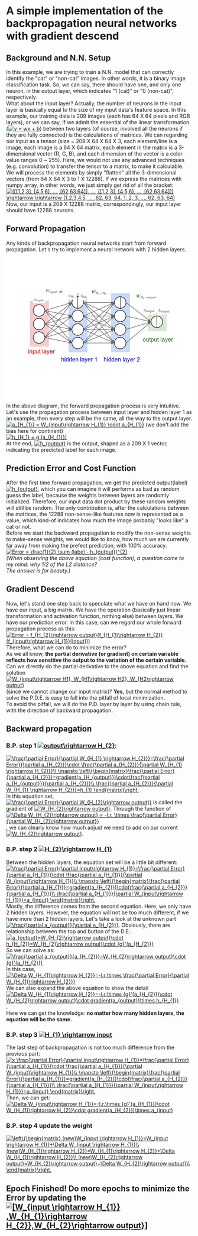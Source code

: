 # A simple implementation of the backpropagation neural networks with gradient descend 

## **Background and N.N. Setup**  
In this example, we are trying to train a N.N. model that can correctly identify the "cat" or "non-cat" images. 
In other words, it is a binary image classification task. So, we can say, there should have one, and only one neuron, in the output
layer, which indicates "1 (cat)" or "0 (non-cat)", respectively.  
What about the input layer? Actually, the number of neurons in the input layer is basically equal to the size of my input data's 
feature space. In this example, our training data is 209 images (each has 64 X 64 pixels and RGB layers), or we can say, if we admit the 
essential of the linear transformation (<a href="https://www.codecogs.com/eqnedit.php?latex=y&space;=&space;wx&space;&plus;&space;b" target="_blank"><img src="https://latex.codecogs.com/gif.latex?y&space;=&space;wx&space;&plus;&space;b" title="y = wx + b" /></a>) 
between two layers (of course, involved all the neurons if they are fully connected) is the calculations of matrices. We can regarding our
input as a tensor (size = 209 X 64 X 64 X 3, each element/line is a image, each image is a 64 X 64 matrix, each element in the matrix is a 
3-dimensional vector (R, G, B), and each dimension of the vector is a color value ranges 0 ~ 255). Here, we would not use any advanced
techniques (e.g. convolution) to transfer the tensor to a matrix, to make it calculable. We will process the elements by simply "flatten"
all the 3-dimensional vectors (from 64 X 64 X 3 to 1 X 12288). If we express the matrices with numpy array, in other words, we just 
simply get rid of all the bracket:  
<a href="https://www.codecogs.com/eqnedit.php?latex=([[1,2,3],&space;[4,5,6],&space;...&space;,[62,63,64]],&space;...&space;,[[1,2,3],&space;[4,5,6],&space;...&space;,[62,63,64]])&space;\rightarrow&space;\rightarrow&space;(1,2,3,4,5,&space;...&space;,62,&space;63,&space;64,&space;1,&space;2,&space;3,&space;...,&space;62,&space;63,&space;64)" target="_blank"><img src="https://latex.codecogs.com/gif.latex?([[1,2,3],&space;[4,5,6],&space;...&space;,[62,63,64]],&space;...&space;,[[1,2,3],&space;[4,5,6],&space;...&space;,[62,63,64]])&space;\rightarrow&space;\rightarrow&space;(1,2,3,4,5,&space;...&space;,62,&space;63,&space;64,&space;1,&space;2,&space;3,&space;...,&space;62,&space;63,&space;64)" title="([[1,2,3], [4,5,6], ... ,[62,63,64]], ... ,[[1,2,3], [4,5,6], ... ,[62,63,64]]) \rightarrow \rightarrow (1,2,3,4,5, ... ,62, 63, 64, 1, 2, 3, ..., 62, 63, 64)" /></a>  
Now, our input is a 209 X 12288 matrix, correspondingly, our input layer should have 12288 neurons.
## **Forward Propagation**  
Any kinds of backpropagation neural networks start from forward propagation. Let's try to implement a neural network with 2 hidden layers.  
![image](https://github.com/YIHE1992/Back-Propagation-N.N.-/raw/master/images/forward.jpg)  
In the above diagram, the forward propagation process is very intuitive. Let's use the propagation process between input layer and hidden
layer 1 as an example, then every step will be the same, all the way to the output layer.  
<a href="https://www.codecogs.com/eqnedit.php?latex=a_{H_{1}}&space;=&space;W_{input\rightarrow&space;H_{1}}&space;\cdot&space;a_{input}" target="_blank"><img src="https://latex.codecogs.com/gif.latex?a_{H_{1}}&space;=&space;W_{input\rightarrow&space;H_{1}}&space;\cdot&space;a_{input}" title="a_{H_{1}} = W_{input\rightarrow H_{1}} \cdot a_{H_{1}}" /></a> (we don't add the bias here for continent)  
<a href="https://www.codecogs.com/eqnedit.php?latex=h_{H_1}&space;=&space;g&space;(a_{H_{1}})" target="_blank"><img src="https://latex.codecogs.com/gif.latex?h_{H_1}&space;=&space;g&space;(a_{H_{1}})" title="h_{H_1} = g (a_{H_{1}})" /></a>  
At the end, <a href="https://www.codecogs.com/eqnedit.php?latex=h_{output}" target="_blank"><img src="https://latex.codecogs.com/gif.latex?h_{output}" title="h_{output}" /></a> is the output, shaped as a 209 X 1 vector, indicating the predicted label for each image.  
## **Prediction Error and Cost Function**  
After the first time forward propagation, we get the predicted output(label) <a href="https://www.codecogs.com/eqnedit.php?latex=h_{output}" target="_blank"><img src="https://latex.codecogs.com/gif.latex?h_{output}" title="h_{output}" /></a>, which you can imagine it will performs
as bad as random guess the label, because the weights between layers are randomly initialized. Therefore, our input data dot product by
 these random weights will still be random. The only contribution is, after the calculations between the matrices, the 12288 non-sense-like 
 features now is represented as a value, which kind-of indicates how much the image probably "looks like" a cat or not.  
Before we start the backward propagation to modify the non-sense weights to make-sense weights, we would like to know, how much we are currently
far away from making the prefect prediction, with 100% accuracy. 
<a href="https://www.codecogs.com/eqnedit.php?latex=Error&space;=&space;\frac{1}{2}&space;\sum&space;(label&space;-&space;h_{output})^{2}" target="_blank"><img src="https://latex.codecogs.com/gif.latex?Error&space;=&space;\frac{1}{2}&space;\sum&space;(label&space;-&space;h_{output})^{2}" title="Error = \frac{1}{2} \sum (label - h_{output})^{2}" /></a>  
_(When observing the above equation (cost function), a question come to my mind: why 1/2 of the L2 distance?_  
_The answer is for beauty.)_  
## **Gradient Descend**  
Now, let's stand one step back to speculate what we have on hand now. We have our input, a big matrix. We have the operation (basically just
linear transformation and activation function, nothing else) between layers. We have our prediction error. In this case, can we regard our
whole forward propagation process as this:  
<a href="https://www.codecogs.com/eqnedit.php?latex=Error&space;=&space;f_{H_{2}\rightarrow&space;output}(f_{H_{1}\rightarrow&space;H_{2}}(f_{input\rightarrow&space;H_{1}}(Input)))" target="_blank"><img src="https://latex.codecogs.com/gif.latex?Error&space;=&space;f_{H_{2}\rightarrow&space;output}(f_{H_{1}\rightarrow&space;H_{2}}(f_{input\rightarrow&space;H_{1}}(Input)))" title="Error = f_{H_{2}\rightarrow output}(f_{H_{1}\rightarrow H_{2}}(f_{input\rightarrow H_{1}}(Input)))" /></a>  
Therefore, what we can do to minimize the error?  
As we all know, **the partial derivative (or gradient) on certain variable reflects how sensitive the output to the variation of the certain variable.**  
Can we directly do the partial derivative to the above equation and find the solution <a href="https://www.codecogs.com/eqnedit.php?latex=W_{input\rightarrow&space;H1},&space;W_{H1\rightarrow&space;H2},&space;W_{H2\rightarrow&space;output}" target="_blank"><img src="https://latex.codecogs.com/gif.latex?W_{input\rightarrow&space;H1},&space;W_{H1\rightarrow&space;H2},&space;W_{H2\rightarrow&space;output}" title="W_{input\rightarrow H1}, W_{H1\rightarrow H2}, W_{H2\rightarrow output}" /></a>
(since we cannot change our input matrix)? **Yes**, but the normal method to solve the P.D.E. is easy to fall into the pitfall of local minimization.  
To avoid the pitfall, we will do the P.D. layer by layer by using chain rule, with the direction of backward propagation.       
## **Backward propagation**  
### **B.P. step 1 <a href="https://www.codecogs.com/eqnedit.php?latex=output\rightarrow&space;H_{2}" target="_blank"><img src="https://latex.codecogs.com/gif.latex?output\rightarrow&space;H_{2}" title="output\rightarrow H_{2}" /></a>:**  
<a href="https://www.codecogs.com/eqnedit.php?latex=\frac{\partial&space;Error}{\partial&space;W_{H_{1}&space;\rightarrow&space;H_{2}}}=\frac{\partial&space;Error}{\partial&space;a_{H_{2}}}\cdot&space;\frac{\partial&space;a_{H_{2}}}{\partial&space;W_{H_{1}&space;\rightarrow&space;H_{2}}}\\&space;\mapsto&space;\left\{\begin{matrix}\frac{\partial&space;Error}{\partial&space;a_{H_{2}}}=gradient(a_{H_{output}})\cdot\frac{\partial&space;a_{H_{output}}}{\partial&space;a_{H_{2}}}\\&space;\frac{\partial&space;a_{H_{2}}}{\partial&space;W_{H_{1}&space;\rightarrow&space;H_{2}}}=h_{1}&space;\end{matrix}\right." target="_blank"><img src="https://latex.codecogs.com/gif.latex?\frac{\partial&space;Error}{\partial&space;W_{H_{1}&space;\rightarrow&space;H_{2}}}=\frac{\partial&space;Error}{\partial&space;a_{H_{2}}}\cdot&space;\frac{\partial&space;a_{H_{2}}}{\partial&space;W_{H_{1}&space;\rightarrow&space;H_{2}}}\\&space;\mapsto&space;\left\{\begin{matrix}\frac{\partial&space;Error}{\partial&space;a_{H_{2}}}=gradient(a_{H_{output}})\cdot\frac{\partial&space;a_{H_{output}}}{\partial&space;a_{H_{2}}}\\&space;\frac{\partial&space;a_{H_{2}}}{\partial&space;W_{H_{1}&space;\rightarrow&space;H_{2}}}=h_{1}&space;\end{matrix}\right." title="\frac{\partial Error}{\partial W_{H_{1} \rightarrow H_{2}}}=\frac{\partial Error}{\partial a_{H_{2}}}\cdot \frac{\partial a_{H_{2}}}{\partial W_{H_{1} \rightarrow H_{2}}}\\ \mapsto \left\{\begin{matrix}\frac{\partial Error}{\partial a_{H_{2}}}=gradient(a_{H_{output}})\cdot\frac{\partial a_{H_{output}}}{\partial a_{H_{2}}}\\ \frac{\partial a_{H_{2}}}{\partial W_{H_{1} \rightarrow H_{2}}}=h_{1} \end{matrix}\right." /></a>  
In this equation set, <a href="https://www.codecogs.com/eqnedit.php?latex=\frac{\partial&space;Error}{\partial&space;W_{H_{2}\rightarrow&space;output}}" target="_blank"><img src="https://latex.codecogs.com/gif.latex?\frac{\partial&space;Error}{\partial&space;W_{H_{2}\rightarrow&space;output}}" title="\frac{\partial Error}{\partial W_{H_{2}\rightarrow output}}" /></a> 
is called the gradient of <a href="https://www.codecogs.com/eqnedit.php?latex=W_{H_{2}\rightarrow&space;output}" target="_blank"><img src="https://latex.codecogs.com/gif.latex?W_{H_{2}\rightarrow&space;output}" title="W_{H_{2}\rightarrow output}" /></a>. 
Through the function of <a href="https://www.codecogs.com/eqnedit.php?latex=\Delta&space;W_{H_{2}\rightarrow&space;output}&space;=&space;-l.r.&space;\times&space;\frac{\partial&space;Error}{\partial&space;W_{H_{2}\rightarrow&space;output}}" target="_blank"><img src="https://latex.codecogs.com/gif.latex?\Delta&space;W_{H_{2}\rightarrow&space;output}&space;=&space;-l.r.&space;\times&space;\frac{\partial&space;Error}{\partial&space;W_{H_{2}\rightarrow&space;output}}" title="\Delta W_{H_{2}\rightarrow output} = -l.r. \times \frac{\partial Error}{\partial W_{H_{2}\rightarrow output}}" /></a>, 
we can clearly know how much adjust we need to add on our current <a href="https://www.codecogs.com/eqnedit.php?latex=W_{H_{2}\rightarrow&space;output}" target="_blank"><img src="https://latex.codecogs.com/gif.latex?W_{H_{2}\rightarrow&space;output}" title="W_{H_{2}\rightarrow output}" /></a>.  
### **B.P. step 2 <a href="https://www.codecogs.com/eqnedit.php?latex=H_{2}\rightarrow&space;H_{1}" target="_blank"><img src="https://latex.codecogs.com/gif.latex?H_{2}\rightarrow&space;H_{1}" title="H_{2}\rightarrow H_{1}" /></a>**  
Between the hidden layers, the equation set will be a little bit different:  
<a href="https://www.codecogs.com/eqnedit.php?latex=\frac{\partial&space;Error}{\partial&space;input\rightarrow&space;H_{1}}=\frac{\partial&space;Error}{\partial&space;a_{H_{1}}}\cdot&space;\frac{\partial&space;a_{H_{1}}}{\partial&space;W_{input}\rightarrow&space;H_{1}}\\&space;\mapsto&space;\left\{\begin{matrix}\frac{\partial&space;Error}{\partial&space;a_{H_{1}}}=gradient(a_{H_{2}})\cdot\frac{\partial&space;a_{H_{2}}}{\partial&space;a_{H_{1}}}\\&space;\frac{\partial&space;a_{H_{1}}}{\partial&space;W_{input\rightarrow&space;H_{1}}}=a_{input}&space;\end{matrix}\right." target="_blank"><img src="https://latex.codecogs.com/gif.latex?\frac{\partial&space;Error}{\partial&space;input\rightarrow&space;H_{1}}=\frac{\partial&space;Error}{\partial&space;a_{H_{1}}}\cdot&space;\frac{\partial&space;a_{H_{1}}}{\partial&space;W_{input}\rightarrow&space;H_{1}}\\&space;\mapsto&space;\left\{\begin{matrix}\frac{\partial&space;Error}{\partial&space;a_{H_{1}}}=gradient(a_{H_{2}})\cdot\frac{\partial&space;a_{H_{2}}}{\partial&space;a_{H_{1}}}\\&space;\frac{\partial&space;a_{H_{1}}}{\partial&space;W_{input\rightarrow&space;H_{1}}}=a_{input}&space;\end{matrix}\right." title="\frac{\partial Error}{\partial input\rightarrow H_{1}}=\frac{\partial Error}{\partial a_{H_{1}}}\cdot \frac{\partial a_{H_{1}}}{\partial W_{input}\rightarrow H_{1}}\\ \mapsto \left\{\begin{matrix}\frac{\partial Error}{\partial a_{H_{1}}}=gradient(a_{H_{2}})\cdot\frac{\partial a_{H_{2}}}{\partial a_{H_{1}}}\\ \frac{\partial a_{H_{1}}}{\partial W_{input\rightarrow H_{1}}}=a_{input} \end{matrix}\right." /></a>  
Mostly, the difference comes from the second equation. Here, we only have 2 hidden layers. However, the equation will not be too much 
different, if we have more than 2 hidden layers. Let's take a look at the unknown part <a href="https://www.codecogs.com/eqnedit.php?latex=\frac{\partial&space;a_{output}}{\partial&space;a_{H_{2}}}" target="_blank"><img src="https://latex.codecogs.com/gif.latex?\frac{\partial&space;a_{output}}{\partial&space;a_{H_{2}}}" title="\frac{\partial a_{output}}{\partial a_{H_{2}}}" /></a>. 
Obviously, there are relationship between the top and button of the D.E.: <a href="https://www.codecogs.com/eqnedit.php?latex=a_{output}=W_{H_{2}\rightarrow&space;output}\cdot&space;h_{H_{2}}=W_{H_{2}\rightarrow&space;output}\cdot&space;{g}'(a_{H_{2}})" target="_blank"><img src="https://latex.codecogs.com/gif.latex?a_{output}=W_{H_{2}\rightarrow&space;output}\cdot&space;h_{H_{2}}=W_{H_{2}\rightarrow&space;output}\cdot&space;{g}'(a_{H_{2}})" title="a_{output}=W_{H_{2}\rightarrow output}\cdot h_{H_{2}}=W_{H_{2}\rightarrow output}\cdot {g}'(a_{H_{2}})" /></a>  
So we can solve as: <a href="https://www.codecogs.com/eqnedit.php?latex=\frac{\partial&space;a_{output}}{a_{H_{2}}}=W_{H_{2}\rightarrow&space;output}\cdot&space;{g}'(a_{H_{2}})" target="_blank"><img src="https://latex.codecogs.com/gif.latex?\frac{\partial&space;a_{output}}{a_{H_{2}}}=W_{H_{2}\rightarrow&space;output}\cdot&space;{g}'(a_{H_{2}})" title="\frac{\partial a_{output}}{a_{H_{2}}}=W_{H_{2}\rightarrow output}\cdot {g}'(a_{H_{2}})" /></a>  
In this case, <a href="https://www.codecogs.com/eqnedit.php?latex=\Delta&space;W_{H_{1}\rightarrow&space;H_{2}}=-l.r.\times&space;\frac{\partial&space;Error}{\partial&space;W_{H_{1}\rightarrow&space;H_{2}}}" target="_blank"><img src="https://latex.codecogs.com/gif.latex?\Delta&space;W_{H_{1}\rightarrow&space;H_{2}}=-l.r.\times&space;\frac{\partial&space;Error}{\partial&space;W_{H_{1}\rightarrow&space;H_{2}}}" title="\Delta W_{H_{1}\rightarrow H_{2}}=-l.r.\times \frac{\partial Error}{\partial W_{H_{1}\rightarrow H_{2}}}" /></a>  
We can also expand the above equation to show the detail <a href="https://www.codecogs.com/eqnedit.php?latex=\Delta&space;W_{H_{1}\rightarrow&space;H_{2}}=-l.r.\times&space;{g}'(a_{H_{2}})\cdot&space;W_{H_{2}\rightarrow&space;output}\cdot&space;gradient(a_{output})\times&space;h_{H_{1}}" target="_blank"><img src="https://latex.codecogs.com/gif.latex?\Delta&space;W_{H_{1}\rightarrow&space;H_{2}}=-l.r.\times&space;{g}'(a_{H_{2}})\cdot&space;W_{H_{2}\rightarrow&space;output}\cdot&space;gradient(a_{output})\times&space;h_{H_{1}}" title="\Delta W_{H_{1}\rightarrow H_{2}}=-l.r.\times {g}'(a_{H_{2}})\cdot W_{H_{2}\rightarrow output}\cdot gradient(a_{output})\times h_{H_{1}}" /></a>.  
Here we can get the knowledge: **no matter how many hidden layers, the equation will be the same.**   
### **B.P. step 3 <a href="https://www.codecogs.com/eqnedit.php?latex=H_{1}&space;\rightarrow&space;input" target="_blank"><img src="https://latex.codecogs.com/gif.latex?H_{1}&space;\rightarrow&space;input" title="H_{1} \rightarrow input" /></a>**  
The last step of backpropagation is not too much difference from the previous part:  
<a href="https://www.codecogs.com/eqnedit.php?latex=x&space;\frac{\partial&space;Error}{\partial&space;input\rightarrow&space;H_{1}}=\frac{\partial&space;Error}{\partial&space;a_{H_{1}}}\cdot&space;\frac{\partial&space;a_{H_{1}}}{\partial&space;W_{input}\rightarrow&space;H_{1}}\\&space;\mapsto&space;\left\{\begin{matrix}\frac{\partial&space;Error}{\partial&space;a_{H_{1}}}=gradient(a_{H_{2}})\cdot\frac{\partial&space;a_{H_{2}}}{\partial&space;a_{H_{1}}}\\&space;\frac{\partial&space;a_{H_{1}}}{\partial&space;W_{input\rightarrow&space;H_{1}}}=a_{input}&space;\end{matrix}\right." target="_blank"><img src="https://latex.codecogs.com/gif.latex?x&space;\frac{\partial&space;Error}{\partial&space;input\rightarrow&space;H_{1}}=\frac{\partial&space;Error}{\partial&space;a_{H_{1}}}\cdot&space;\frac{\partial&space;a_{H_{1}}}{\partial&space;W_{input}\rightarrow&space;H_{1}}\\&space;\mapsto&space;\left\{\begin{matrix}\frac{\partial&space;Error}{\partial&space;a_{H_{1}}}=gradient(a_{H_{2}})\cdot\frac{\partial&space;a_{H_{2}}}{\partial&space;a_{H_{1}}}\\&space;\frac{\partial&space;a_{H_{1}}}{\partial&space;W_{input\rightarrow&space;H_{1}}}=a_{input}&space;\end{matrix}\right." title="x \frac{\partial Error}{\partial input\rightarrow H_{1}}=\frac{\partial Error}{\partial a_{H_{1}}}\cdot \frac{\partial a_{H_{1}}}{\partial W_{input}\rightarrow H_{1}}\\ \mapsto \left\{\begin{matrix}\frac{\partial Error}{\partial a_{H_{1}}}=gradient(a_{H_{2}})\cdot\frac{\partial a_{H_{2}}}{\partial a_{H_{1}}}\\ \frac{\partial a_{H_{1}}}{\partial W_{input\rightarrow H_{1}}}=a_{input} \end{matrix}\right." /></a>  
Then, we can get: <a href="https://www.codecogs.com/eqnedit.php?latex=\Delta&space;W_{input\rightarrow&space;H_{1}}=-l.r.\times&space;{g}'(a_{H_{1}})\cdot&space;W_{H_{1}\rightarrow&space;H_{2}}\cdot&space;gradient(a_{H_{2}})\times&space;a_{input}" target="_blank"><img src="https://latex.codecogs.com/gif.latex?\Delta&space;W_{input\rightarrow&space;H_{1}}=-l.r.\times&space;{g}'(a_{H_{1}})\cdot&space;W_{H_{1}\rightarrow&space;H_{2}}\cdot&space;gradient(a_{H_{2}})\times&space;a_{input}" title="\Delta W_{input\rightarrow H_{1}}=-l.r.\times {g}'(a_{H_{1}})\cdot W_{H_{1}\rightarrow H_{2}}\cdot gradient(a_{H_{2}})\times a_{input}" /></a>  
### **B.P. step 4 update the weight**  
<a href="https://www.codecogs.com/eqnedit.php?latex=\left\{\begin{matrix}&space;(new)W_{input&space;\rightarrow&space;H_{1}}=W_{input&space;\rightarrow&space;H_{1}}&plus;\Delta&space;W_{input&space;\rightarrow&space;H_{1}}\\&space;(new)W_{H_{1}\rightarrow&space;H_{2}}=W_{H_{1}\rightarrow&space;H_{2}}&plus;\Delta&space;W_{H_{1}\rightarrow&space;H_{2}}\\&space;(new)W_{H_{2}\rightarrow&space;output}=W_{H_{2}\rightarrow&space;output}&plus;\Delta&space;W_{H_{2}\rightarrow&space;output}\\&space;\end{matrix}\right." target="_blank"><img src="https://latex.codecogs.com/gif.latex?\left\{\begin{matrix}&space;(new)W_{input&space;\rightarrow&space;H_{1}}=W_{input&space;\rightarrow&space;H_{1}}&plus;\Delta&space;W_{input&space;\rightarrow&space;H_{1}}\\&space;(new)W_{H_{1}\rightarrow&space;H_{2}}=W_{H_{1}\rightarrow&space;H_{2}}&plus;\Delta&space;W_{H_{1}\rightarrow&space;H_{2}}\\&space;(new)W_{H_{2}\rightarrow&space;output}=W_{H_{2}\rightarrow&space;output}&plus;\Delta&space;W_{H_{2}\rightarrow&space;output}\\&space;\end{matrix}\right." title="\left\{\begin{matrix} (new)W_{input \rightarrow H_{1}}=W_{input \rightarrow H_{1}}+\Delta W_{input \rightarrow H_{1}}\\ (new)W_{H_{1}\rightarrow H_{2}}=W_{H_{1}\rightarrow H_{2}}+\Delta W_{H_{1}\rightarrow H_{2}}\\ (new)W_{H_{2}\rightarrow output}=W_{H_{2}\rightarrow output}+\Delta W_{H_{2}\rightarrow output}\\ \end{matrix}\right." /></a>  
## Epoch Finished! Do more epochs to minimize the Error by updating the <a href="https://www.codecogs.com/eqnedit.php?latex=[W_{input&space;\rightarrow&space;H_{1}}&space;,W_{H_{1}\rightarrow&space;H_{2}},W_{H_{2}\rightarrow&space;output}]" target="_blank"><img src="https://latex.codecogs.com/gif.latex?[W_{input&space;\rightarrow&space;H_{1}}&space;,W_{H_{1}\rightarrow&space;H_{2}},W_{H_{2}\rightarrow&space;output}]" title="[W_{input \rightarrow H_{1}} ,W_{H_{1}\rightarrow H_{2}},W_{H_{2}\rightarrow output}]" /></a>  
  
   
  
       
